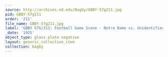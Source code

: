 ```yaml
---
source: http://archives.nd.edu/Bagby/GBBY-57g211.jpg
pid: GBBY-57g211
order: '211'
file_name: GBBY-57g211.jpg
label: 'GBBY 57G/211: Football Game Scene - Notre Dame vs. Unidentified Team - 1925'
_date: '1925'
object_type: glass plate negative
layout: generic_collection_item
collection: bagby
---
```

